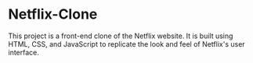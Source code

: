 # Netflix-Clone
This project is a front-end clone of the Netflix website. It is built using HTML, CSS, and JavaScript to replicate the look and feel of Netflix's user interface.
